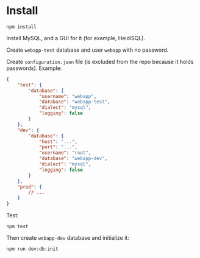 Install
=======

```
npm install
```

Install MySQL, and a GUI for it (for example, HeidiSQL).

Create `webapp-test` database and user `webapp` with no password.

Create `configuration.json` file (is excluded from the repo because it holds passwords). Example:

```json
{
	"test": {
		"database": {
			"username": "webapp",
			"database": "webapp-test",
			"dialect": "mysql",
			"logging": false
		}
	},
	"dev": {
		"database": {
			"host": "...",
			"port": "...",
			"username": "root",
			"database": "webapp-dev",
			"dialect": "mysql",
			"logging": false
		}
	},
	"prod": {
		// ...
	}
}
```

Test:

```
npm test
```

Then create `webapp-dev` database and initialize it:

```
npm run dev:db:init
```